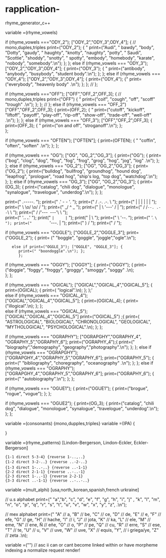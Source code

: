 # rapplication-
rhyme_generator_c++

variable =(rhyme_vowels) 




if (rhyme_vowels ==="ODY_2");  ["ODY_2","ODY_3",ODY_4"]; {
// mono,duples,triples
          print=("ODY_2"); { "
          print=("Audi", " bawdy", "body", "Dotty",
          "gaudy", " haughty", "knotty", "naughty",
          "potty", " Saudi", "Scottie", "shoddy",
          "snotty", " spotty", "embody", "homebody",
          "karate", "nobody", "somebody".\n");
       };
      };
    else if (rhyme_vowels === "ODY_3");  ["ODY_2","ODY_3",ODY_4"]; {
          print=("ODY_3"); { "
          print=("antibody", "anybody", "busybody", 
           "student body".\n");
       }; 
      };
    else if (rhyme_vowels === "ODY_4"); ["ODY_2","ODY_3",ODY_4"]; {
          print=("ODY_4"); {"
          print=("everybody", "heavenly body" .\n");
          };
        };
//  };      
   
   
              
if (rhyme_vowels ==="OFF"); ["OFF","OFF_2",OFF_3]; {
// mono,duples,triples
          print=("OFF") { "
          print=("coif", "cough", "off",  "scoff"
          "trough" .\n");
          };
        };
    //   };
   else if (rhyme_vowels === "OFF_2") ["OFF","OFF_2",OFF_3]; { 
          print=(OFF_2); { "
          print=("cutoff", "kickoff", "liftoff",
          "payoff", "play-off", "rip-off",
          "show-off", "trade-off", "well-off"
          .\n");
          };
   };
   else if (rhyme_vowels === "OFF_3"); ["OFF","OFF_2",OFF_3]; {  
          print=(OFF_3); { "
          print=("on and off", "stroganoff".\n");
          };  
};
      
if (rhyme_vowels === "OFTEN"); ["OFTEN"]; {
          print=(OFTEN); { " 
          "coffin", "often", "soften"
          .\n");
          };
};

if (rhyme_vowels === "OG"); ["OG", "OG_2","OG_3"]; {
          print=("OG"); {
          print=("bog", "clog", "dog", "flog", "fog",
          "frog", "grog", "hog", "jog", "log" 
          .\n");
          };
        };
      else if (rhyme_vowels === "OG_2"); ["OG", "OG_2","OG_3"]; {
          print=("OG_2"); {
          print=("bulldog", "bullfrog", "groundhog",
          "hound dog", "leapfrog", "prologue", 
          "road hog", "ship's log, "top dog",
          "watchdog".\n"); 
          };
         };
       else if (rhyme_vowels === "OG_3"); ["OG", "OG_2","OG_3"]; {
        print=(OG_3); {
        print=("catalog", "chili dog", "dialogue",
        "monologue", "synalogue", "travelogue",
        "underdog".\n");
        }; 
      };
      
    
print=("         .-----. ");
print=("       .' -   - '. ");
print=("      /  .-. .-.  \ ");
print=("      |  | | | |  | ");
print=("       \ \o/ \o/ / ");
print=("      _/    ^    \_ ");
print=("     | \  '---'  / | ");
print=("     / /`--. .--`\ \ ");
print=("    / /'---` `---'\ \ ");       
print=("  '.__.       .__.' ");
 print("     `|     |` ");
 print("      |     \ ");
 print=("     \      '--. ");
 print=("      '.        `\ ");
 print=("        `'---.   | ");
 print=("              ) / ");
 print=("             \/ ");
              
if (rhyme_vowels === "OGGLE"); ["OGGLE_2","OGGLE_3"]; 
          print=("OGGLE_2"); {
          print= (" "boggle", "goggle",
          "joggle","ogle".\n");
       
       else if print=("OGGLE_3"); ["OGGLE", "OGGLE_3"]; {
          print=(" "boondoggle".\n"); }; 
          };
if (rhyme_vowels === "OGGY"); ["OGGY"]; {
          print=("OGGY"); {
          print=("doggie", "foggy", "froggy",
          "groggy", "smoggy", "soggy" .\n);         
         };
};

 if (rhyme_vowels === "OGICAL"); ["OGICAL","OGICAL_4","OGICAL_5"]; {
          print=(OGICAL); {
          print=( "logical".\n);
          };
        );'        
   else if (rhyme_vowels === "OGICAL_4"); ["OGICAL","OGICAL_4","OGICAL_5"]; {
         print=(OGICAL_4); {
         print=("illogical".\n); 
         };
   };       
   else if (rhyme_vowels === "OGICAL_5"); ["OGICAL","OGICAL_4","OGICAL_5"]
          print=("OGICAL_5") ;{
          print=( "ASTROLOGICAL", "BIOLOGICAL", 
          "CHRONOLOGICAL", "GEOLOGICAL",
          "MYTHOLOGICAL", "PSYCHOLOGICAL".\n);
          };
};

if (rhyme_vowels === "OGRAPHY"); ["OGRAPGHY","OGRAPHY_4", "OGRAPHY_5","OGRAPHY_6"];
          print=("OGRAPHY_4");{
          print=(" "biography","demography",
          "geography","photography".\n"); 
          };
 };
        else if (rhyme_vowels === "OGRAPGHY"); ["OGRAPGHY_4","OGRAPHY_5","OGRAPHY_6"];
          print=("OGRAPHY_5"); {
          print=(" "bibliography", "choregraphy", "oceanography" .\n");
          };
        };
        else if  (rhyme_vowels === "OGRAPHY"); ["OGRAPGHY_4","OGRAPHY_5","OGRAPHY_6"];
          print=("OGRAPHY_6"); {
          print=(" "autobiography".\n");
        };
      };
      
 if (rhyme_vowels === "OGUE1"); {
          print=("OGUE1"); {
          print=("brogue", "rogue", "vogue");
          };
 };   
 
 if (rhyme_vowels === "OGUE2"); {
        print=(OG_3); {
        print=("catalog", "chili dog", "dialogue",
        "monologue", "synalogue", "travelogue",
        "underdog".\n");       
    };
        };
        
        
        
        
        
        
        
        
        
        
        
        
        
        
        
        
        
        
        
        
        
        
        
        
        
        
        
        

variable =(consonants) {mono,dupples,triples}
variable =(IPA) {

}



variable =(rhyme_patterns) 
  [Lindon-Bergerson, Lindon-Eckler, Eckler-Bergerson]

    {1-1 direct 5-3-4} {reverse 1-..,..}
    {1-2 direct 3-2-..} {reverse ..-2-..}
    {1-3 direct 1-..-..} {reverse ..-1-1}
    {2-2 direct 2-1-1} {reverse ..-..-1}
    {2-3 direct 1-..-1} {reverse 2-2-1}
    {3-3 direct ..-1-1} {reverse ..-..-..}
 
variable =(mult_alphi) [usa,north_korean,spanish,french
urkraine]

// u.s alphabet
    print=("
    "a","b", "c", "d",
    "e", "f", "g", "h",
    "i", "j" , "k", "l",
    "m", "n", "o", "p",
    "q", "r", "s", "t",
    "u", "v", "w", "x",
    "y", "z", .\n");

// mex alphabet
    print=("
    "A" // a, "B" // be, "C" // ce, "D" // de,
    "E" // e, "F" // efe, "G" // ge, "H" // hache,
    "I" // i, "J" // jota, "K" // ka, "L" // ele,
    "M" // eme, "N" // ene, Ñ // eñe, "O" // o,
    "P" // pe, "Q" // cu, "R" // erre, "S" // ese,
    "T" // te, "U" // u, "V" // uve, "W" // uve, 
    "X" // equis, "Y", // i griega/ye, "Z" // zeta
    .\n);
    
variable =("")
// asc ii can or cant become linked within or have morpheme indexing a normalize request render!
